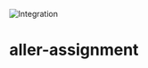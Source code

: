 ![Integration](https://github.com/homelchenko/aller-assignment/workflows/Integration/badge.svg?branch=master)

# aller-assignment
